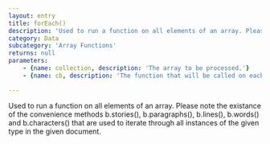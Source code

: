 ```yaml
---
layout: entry
title: forEach()
description: 'Used to run a function on all elements of an array. Please note the existance of the convenience methods b.stories(), b.paragraphs(), b.lines(), b.words() and b.characters() that are used to iterate through all instances of the given type in the given document.'
category: Data
subcategory: 'Array Functions'
returns: null
parameters:
    - {name: collection, description: 'The array to be processed.'}
    - {name: cb, description: 'The function that will be called on each element. The call will be like function(item,i) where i is the current index of the item within the array.'}

---
```

Used to run a function on all elements of an array. Please note the existance of the convenience methods b.stories(), b.paragraphs(), b.lines(), b.words() and b.characters() that are used to iterate through all instances of the given type in the given document.